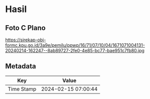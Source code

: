 # Hasil

## Foto C Plano

https://sirekap-obj-formc.kpu.go.id/3a9e/pemilu/ppwp/16/71/07/10/04/1671071004131-20240214-162247--8ab89727-2fe0-4e85-bc77-bae951c7fb80.jpg


## Metadata

| Key        | Value               |
| ---------- | ------------------- |
| Time Stamp | 2024-02-15 07:00:44 |



